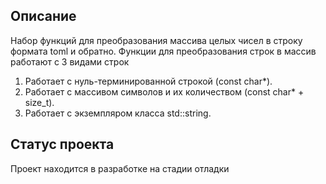 ## Описание
Набор функций для преобразования массива целых чисел в строку формата toml и обратно.
Функции для преобразования строк в массив работают с 3 видами строк

1. Работает с нуль-терминированной строкой (const char*).
2. Работает с массивом символов и их количеством (const char* + size_t).
3. Работает с экземпляром класса std::string.

## Статус проекта
Проект находится в разработке на стадии отладки
